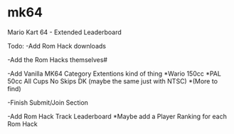 # mk64
Mario Kart 64 - Extended Leaderboard

Todo:
-Add Rom Hack downloads

-Add the Rom Hacks themselves#

-Add Vanilla MK64 Category Extentions kind of thing
  *Wario 150cc
  *PAL 50cc All Cups No Skips DK (maybe the same just with NTSC)
  *(More to find)
  
-Finish Submit/Join Section

-Add Rom Hack Track Leaderboard
  *Maybe add a Player Ranking for each Rom Hack
